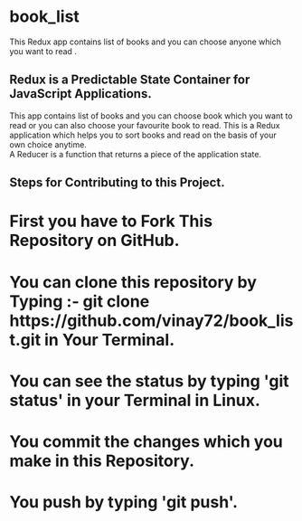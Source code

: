 # book_list
This Redux app contains list of books and you can choose anyone which you want to read . 
<h2>Redux is a Predictable State Container for JavaScript Applications.</h2>
This app contains list of books and you can choose book which you want to read or you can  also choose your favourite book to read.
This is a Redux application which helps you to sort books and read on the basis of your own choice anytime.<br>
A Reducer is a function that returns a piece of the application state.
<h2>Steps for Contributing to this Project.</h2>
<h1>First you have to Fork This Repository on GitHub.<br></h1>
<h1>You can clone this repository by Typing :- git clone https://github.com/vinay72/book_list.git in Your Terminal.</h1>
<h1>You can see the status by typing 'git status' in your Terminal in Linux.</h1>
<h1>You commit the changes which you make in this Repository.</h1>
<h1>You push by typing 'git push'.</h1>
